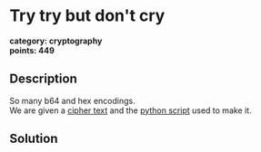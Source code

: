 # Try try but don't cry
**category: cryptography**  
**points: 449**

## Description
So many b64 and hex encodings.  
We are given a [cipher text](./chall.txt) and the [python script](./chall.py) used to make it.

## Solution


